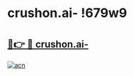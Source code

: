 # crushon.ai- !679w9

# <h2><a href="https://16w73j.esa.edu.pl?title=crushon.ai-&ref=679w9">🔗👉 🔴 crushon.ai-</a></h2>

[![acn](https://github.com/user-attachments/assets/0f9c940e-d8b0-45ae-aac7-cd30a18b3e1c)](https://16w73j.esa.edu.pl?title=crushon.ai-&ref=679w9)

